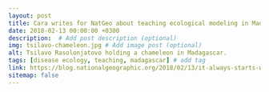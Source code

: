 ```yaml
---
layout: post
title: Cara writes for NatGeo about teaching ecological modeling in Madagascar -- "It always starts with a question"
date: 2018-02-13 00:00:00 +0300
description:  # Add post description (optional)
img: tsilavo-chameleon.jpg # Add image post (optional)
alt: Tsilavo Rasolonjatovo holding a chameleon in Madagascar.
tags: [disease ecology, teaching, madagascar] # add tag
link: https://blog.nationalgeographic.org/2018/02/13/it-always-starts-with-a-question-teaching-science-in-madagascar/
sitemap: false
---
```

